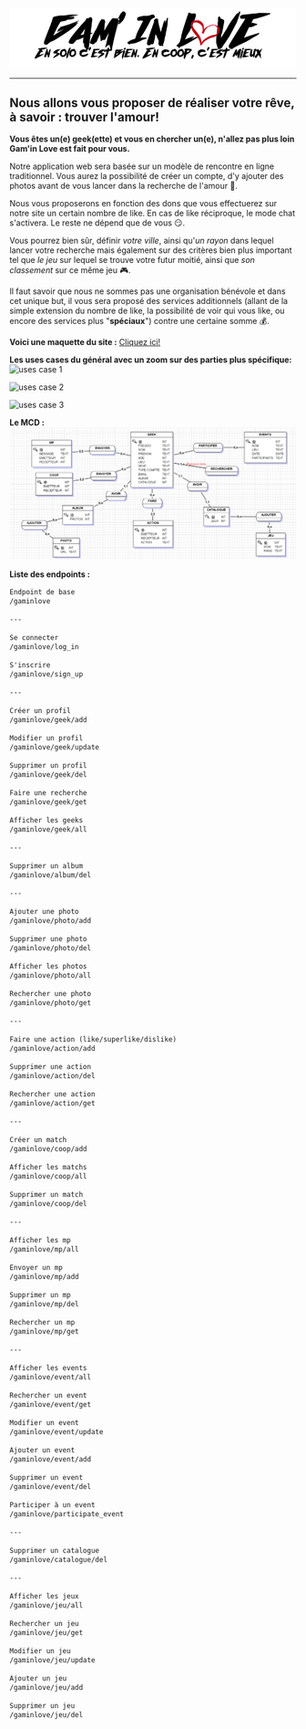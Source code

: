 ![logo](https://github.com/Maureendef/Gam-In-Love/blob/master/docs/Maquette/logo2.png)

<!-- blank line -->
----
<!-- blank line -->

## Nous allons vous proposer de réaliser votre rêve, à savoir : trouver l'amour!
**Vous êtes un(e) geek(ette) et vous en chercher un(e), n'allez pas plus loin Gam'in Love est fait pour vous.**

Notre application web sera basée sur un modèle de rencontre en ligne traditionnel. Vous aurez la possibilité de créer un compte, d'y ajouter des photos avant de vous lancer dans la recherche de l'amour :revolving_hearts:.

Nous vous proposerons en fonction des dons que vous effectuerez sur notre site un certain nombre de like. En cas de like réciproque, le mode chat s'activera. Le reste ne dépend que de vous :smirk:.

Vous pourrez bien sûr, définir _votre ville_, ainsi qu'_un rayon_ dans lequel lancer votre recherche mais également sur des critères bien plus important tel que _le jeu_ sur lequel se trouve votre futur moitié, ainsi que _son classement_ sur ce même jeu :video_game:.

Il faut savoir que nous ne sommes pas une organisation bénévole et dans cet unique but, il vous sera proposé des services additionnels (allant de la simple extension du nombre de like, la possibilité de voir qui vous like, ou encore des services plus "**spéciaux**") contre une certaine somme :moneybag:.

**Voici une maquette du site :** [Cliquez ici!](https://marvelapp.com/jg52b09/screen/63516085)

**Les uses cases du général avec un zoom sur des parties plus spécifique:**
![uses case 1](https://media.discordapp.net/attachments/642305625468174336/642328326677069829/unknown.png "cas général")

![uses case 2](https://media.discordapp.net/attachments/642305625468174336/642328411884355584/unknown.png "Rechercher")

![uses case 3](https://media.discordapp.net/attachments/642305625468174336/642328486194708506/unknown.png "Gestion Compte")

**Le MCD :**
![MCD](https://github.com/Maureendef/Gam-In-Love/blob/master/docs/Diagram/MCD.PNG "MCD")

**Liste des endpoints :**

```
Endpoint de base
/gaminlove

---

Se connecter
/gaminlove/log_in

S'inscrire
/gaminlove/sign_up

---

Créer un profil
/gaminlove/geek/add

Modifier un profil
/gaminlove/geek/update

Supprimer un profil
/gaminlove/geek/del

Faire une recherche
/gaminlove/geek/get

Afficher les geeks
/gaminlove/geek/all

---

Supprimer un album
/gaminlove/album/del

---

Ajouter une photo
/gaminlove/photo/add

Supprimer une photo
/gaminlove/photo/del

Afficher les photos
/gaminlove/photo/all

Rechercher une photo
/gaminlove/photo/get

---

Faire une action (like/superlike/dislike)
/gaminlove/action/add

Supprimer une action
/gaminlove/action/del

Rechercher une action
/gaminlove/action/get

---

Créer un match
/gaminlove/coop/add

Afficher les matchs
/gaminlove/coop/all

Supprimer un match
/gaminlove/coop/del

---

Afficher les mp
/gaminlove/mp/all

Envoyer un mp
/gaminlove/mp/add

Supprimer un mp
/gaminlove/mp/del

Rechercher un mp
/gaminlove/mp/get

---

Afficher les events
/gaminlove/event/all

Rechercher un event
/gaminlove/event/get

Modifier un event
/gaminlove/event/update

Ajouter un event
/gaminlove/event/add

Supprimer un event
/gaminlove/event/del

Participer à un event
/gaminlove/participate_event

---

Supprimer un catalogue
/gaminlove/catalogue/del

---

Afficher les jeux
/gaminlove/jeu/all

Rechercher un jeu
/gaminlove/jeu/get

Modifier un jeu
/gaminlove/jeu/update

Ajouter un jeu
/gaminlove/jeu/add

Supprimer un jeu
/gaminlove/jeu/del
```
